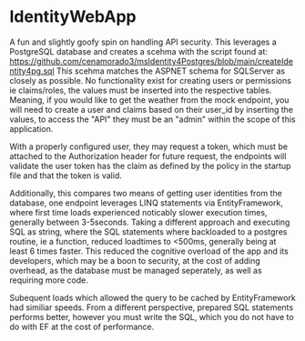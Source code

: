 # IdentityWebApp
A fun and slightly goofy spin on handling API security. This leverages a PostgreSQL database and creates a scehma with the script found at: https://github.com/cenamorado3/msIdentity4Postgres/blob/main/createIdentity4pg.sql
This scehma matches the ASPNET schema for SQLServer as closely as possible. No functionality exist for creating users or permissions ie claims/roles, the values must be inserted into the respective tables. Meaning, if you would like to get the weather 
from the mock endpoint, you will need to create a user and claims based on their user_id by inserting the values, to access the "API" they must be an "admin" within the scope of this application.

With a properly configured user, they may request a token, which must be attached to the Authorization header for future request, the endpoints will validate the user token has the claim as defined by the policy in the startup file and that the token
is valid.

Additionally, this compares two means of getting user identities from the database, one endpoint leverages LINQ statements via EntityFramework, where first time loads experienced noticably slower execution times, generally between 3-5seconds.
Taking a different approach and executing SQL as string, where the SQL statements where backloaded to a postgres routine, ie a function, reduced loadtimes to <500ms, generally being at least 6 times faster. This reduced the cognitive overload of the app and its developers, which may be a boon to security, at the cost of adding overhead, as the database must be managed seperately, as well as requiring more code.

Subequent loads which allowed the query to be cached by EntityFramework had similiar speeds. From a different perspective, prepared SQL statements performs better, however you must write the SQL, which you do not have to do with EF at the cost of performance.

